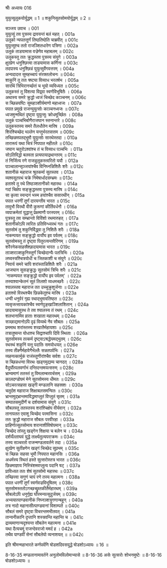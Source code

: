 श्रीः
अध्यायः 016

युयुत्सूलूकयोर्युद्धम् ॥ 1 ॥ शकुनिसुतसोमयोर्युद्धम् ॥ 2 ॥

सञ्जय उवाच ।	001  
युयुत्सुं तव पुत्रस्य द्रावयन्तं बलं महत् ।	001a  
उलूको न्यपतत्तूर्णं तिष्ठतिष्ठेति चाब्रवीत् ॥	001c  
युयुत्सुश्च ततो राजञ्शितधारेण पत्रिणा ।	002a  
उलूकं ताडयामास वज्रेणेव महाबलम् ॥	002c  
उलूकस्तु ततः क्रुद्धस्तव पुत्रस्य संयुगे ।	003a  
क्षुरप्रेण धनुश्छित्त्वा ताडयामास कर्णिना ॥	003c  
तदपास्य धनुश्छिन्नं युयुत्सुर्वेगवत्तरम् ।	004a  
अन्यदादत्त सुमहच्चापं संरक्तलोचनः ॥	004c  
शाकुनिं तु ततः षष्ट्या विव्याध भरतर्षभ ।	005a  
सारथिं त्रिभिरानर्च्छत्तं च भूयो व्यविध्यत ॥	005c  
उलूकस्तं तु विंशत्या विद्व्वा स्वर्णविभूषितैः ।	006a  
अथास्य समरे क्रुद्धो ध्वजं चिच्छेद काञ्चनम् ॥	006c  
स च्छिन्नयष्टिः सुमहाञ्शीर्यमाणो महाध्वजः ।	007a  
पपात प्रमुखे राजन्युयुत्सोः काञ्चनध्वजः ॥	007c  
ध्वजमुन्मथितं दृष्ट्वा युयुत्सुः क्रोधमूर्च्छितः ।	008a  
उलूकं पञ्चभिर्बाणैराजघान स्तनान्तरे ॥	008c  
उलूकस्तस्य समरे तैलधौतेन मारिष ।	009a  
शिरश्चिच्छेद भल्लेन यन्तुर्भरतसत्तम ॥	009c  
तच्छिन्नमपतद्भूमौ युयुत्सोः सारथेस्तदा ।	010a  
तारारूपं यथा चित्रं निपपात महीतले ॥	010c  
जघान चतुरोऽश्वांश्च तं च विव्याध पञ्चभिः ।	011a  
सोऽतिविद्धो बलवता प्रत्यपायाद्रथान्तरम् ॥	011c  
तं निर्जित्य रणे राजन्नुलूकस्त्वरितो ययौ ।	012a  
पाञ्चालान्सृञ्जयांश्चैव विनिघ्नन्निशितैः शरैः ॥	012c  
शतानीकं महाराज श्रुतकर्मा सुतस्तव ।	013a  
व्यश्वसूतरथं चक्रे निमेषार्धादसम्भ्रमः ॥	013c  
हताश्वे तु रथे तिष्ठञ्शतानीको महारथः ।	014a  
गदां चिक्षेप सङ्क्रुद्धस्तव पुत्रस्य मारिष ॥	014c  
सा कृत्वा स्यन्दनं भस्म हयांश्चैव ससारथीन् ।	015a  
पपात धरणीं तूर्णं दारयन्तीव भारत ॥	015c  
तावुभौ विरथौ वीरौ कुरूणां कीर्तिवर्धनौ ।	016a  
व्यपाक्रमेतां युद्धात्तु प्रेक्षमाणौ परस्परम् ॥	016c  
पुत्रस्तु तव सम्भ्रान्तो विविंशो रथमारुहत् ।	017a  
शतानीकोऽपि त्वरितः प्रतिविन्ध्यरथं गतः ॥	017c  
सुतसोमं तु शकुनिर्विद्ध्वा तु निशितैः शरैः ।	018a  
नाकम्पयत सङ्क्रुद्धो वार्योघ इव पर्वतम् ॥	018c  
सुतसोमस्तु तं दृष्ट्वा पितुरत्यन्तवैरिणम् ।	019a  
शरैरनेकसाहस्रैश्छादयामास भारत ॥	019c  
ताञ्शराञ्शकुनिस्तूर्णं चिच्छेदान्यैः पतत्रिभिः ।	020a  
लघ्वस्त्रश्चित्रयोधी च जितकाशी च संयुगे ॥	020c  
निवार्य समरे चापि शरांस्तान्निशितैः शरैः ।	021a  
आजघान सुसङ्क्रुद्धः सुतसोमं त्रिभिः शरैः ॥	021c  
`नाकम्पयत सङ्क्रुद्धो वार्योघ इव पर्वतम्' ।	022a  
तस्याश्वान्केतनं सूतं तिलशो व्यधमच्छरैः ।	022c  
श्यालस्तव महाराज तत उच्चुक्रुशुर्जनाः ॥	022e  
हताश्वो विरथश्चैव छिन्नकेतुश्च मारिष ।	023a  
धन्वी धनुर्वरं गृह्य रथाद्भूमावतिष्ठत ॥	023c  
व्यसृजत्सायकांश्चैव स्वर्णपुङ्खाञ्शिलाशितान् ।	024a  
छादयामासुरथ ते तव श्यालस्य तं रथम् ।	024c  
शलभानामिव व्राताः शरव्राता महारथम् ॥	024e  
सञ्छाद्यमानोऽपि दृढं विव्यथे नैव सौबलः ।	025a  
प्रममाथ शरांस्तस्य शरव्रातैर्महायशाः ॥	025c  
तत्रातुष्यन्त योधाश्च सिद्वाश्चापि दिवि स्थिताः ।	026a  
सुतसोमस्य तत्कर्म दृष्ट्वाऽश्रद्धेयमद्भुतम् ।	026c  
रथस्थं शकुनिं यत्तु पदातिः समयोधयत् ॥	026e  
तस्य तीक्ष्णैर्महावेगैर्भल्लैः सन्नतपर्वभिः ।	027a  
व्यहनत्कार्मुकं राजंस्तूणीरांश्चैव सर्वशः ॥	027c  
स च्छिन्नधन्वा विरथः खड्गमुद्यम्य चानदत् ।	028a  
वैदूर्योत्पलवर्णाभं दन्तिदन्तमयत्सरुम् ॥	028c  
भ्राम्यमाणं ततस्तं तु विमलाम्बरवर्चसम् ।	029a  
कालदण्डोपमं मेने सुतसोमस्य धीमतः ॥	029c  
सोऽचरत्सहसा खड्गी मण्डलानि सहस्रशः ।	030a  
चतुर्दश महाराज शिक्षाबलसमन्वितः ॥	030c  
भ्रान्तमुद्भ्रान्तमाविद्धमाप्लुतं विप्लुतं सृतम् ।	031a  
सम्पातसमुदीर्णे च दर्शयामास संयुगे ॥	031c  
सौबलस्तु ततस्तस्य शरांश्चिक्षेप वीर्यवान् ।	032a  
तानापतत एवाशु चिच्छेद परमासिना ॥	032c  
ततः क्रुद्धो महाराज सौबलः परवीरहा ।	033a  
प्राहिणोत्सुतसोमाय शरानाशीविषोपमान् ॥	033c  
चिच्छेद तांस्तु खड्गेन शिक्षया च बलेन च ।	034a  
दर्शयँल्लाघवं युद्धे तार्क्ष्यतुल्यपराक्रमः ॥	034c  
तस्य सञ्चरतो राजन्मण्डलावर्तने तदा ।	035a  
क्षुरप्रेण सुतीक्ष्णेन खड्गं चिच्छेद सुप्रभम् ॥	035c  
स च्छिन्नः सहसा भूमौ निपपात महानसिः ।	036a  
अधर्मस्य स्थितं हस्ते सुत्सरोस्तत्र भारत ॥	036c  
छिन्नमाज्ञाय निस्त्रिंशमवप्लुत्य पदानि षट् ।	037a  
प्राविध्यत ततः शेषं सुतसोमो महारथः ॥	037c  
तच्छित्त्वा सगुणं चापं रणे तस्य महात्मनः ।	038a  
पपात धरणीं तूर्णं स्वर्णवज्रविभूषितम् ॥	038c  
सुतसोमस्ततोऽगच्छच्छ्रुतकीर्तेर्महारथम् ।	039a  
सौबलोऽपि धनुर्गृह्य घोरमन्यत्सुदुर्जयम् ॥	039c  
अभ्ययात्पाण्डवानीकं निघ्नञ्शत्रुगणान्बहून् ।	040a  
तत्र नादो महानासीत्पाण्डवानां विशाम्पते ॥	040c  
सौबलं समरे दृष्ट्वा विचरन्तमभीतवत् ।	041a  
तान्यनीकानि दृप्तानि शस्त्रवन्ति महान्ति च ।	041c  
द्राव्यमाणान्यदृश्यन्त सौबलेन महात्मना ॥	041e  
यथा दैत्यचमूं राजन्देवराजो ममर्द ह ।	042a  
तथैव पाण्डवीं सेनां सौबलेयो व्यनाशयत् ॥ ॥	042c  

इति श्रीमन्महाभारते कर्णपर्वणि षोडशदिवसयुद्धे षोडशोऽध्यायः ॥ 16 ॥

8-16-35 मण्डलानामावर्तने अनुलोमविलोमाभ्यासे ॥ 8-16-36 असेः सुत्सरोः शोभनमुष्टेः ॥ 8-16-16 षोडशोऽध्यायः ॥
